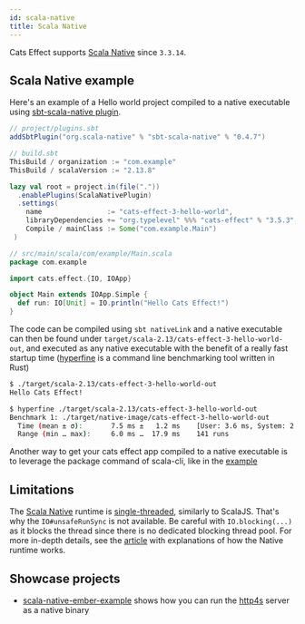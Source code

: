 ```yaml
---
id: scala-native
title: Scala Native
---
```


Cats Effect supports [Scala Native](https://github.com/scala-native/scala-native) since `3.3.14`.

## Scala Native example

Here's an example of a Hello world project compiled to a native executable
using [sbt-scala-native plugin](https://github.com/scala-native/scala-native).

```scala
// project/plugins.sbt
addSbtPlugin("org.scala-native" % "sbt-scala-native" % "0.4.7")

// build.sbt
ThisBuild / organization := "com.example"
ThisBuild / scalaVersion := "2.13.8"

lazy val root = project.in(file("."))
  .enablePlugins(ScalaNativePlugin)
  .settings(
    name                := "cats-effect-3-hello-world",
    libraryDependencies += "org.typelevel" %%% "cats-effect" % "3.5.3",
    Compile / mainClass := Some("com.example.Main")
 )

// src/main/scala/com/example/Main.scala
package com.example

import cats.effect.{IO, IOApp}

object Main extends IOApp.Simple {
  def run: IO[Unit] = IO.println("Hello Cats Effect!")
}
```

The code can be compiled using `sbt nativeLink` and a native executable can then
be found under `target/scala-2.13/cats-effect-3-hello-world-out`, and executed as any native
executable with the benefit of a really fast startup time ([hyperfine](https://github.com/sharkdp/hyperfine)
is a command line benchmarking tool written in Rust)

```sh
$ ./target/scala-2.13/cats-effect-3-hello-world-out
Hello Cats Effect!

$ hyperfine ./target/scala-2.13/cats-effect-3-hello-world-out
Benchmark 1: ./target/native-image/cats-effect-3-hello-world-out
  Time (mean ± σ):       7.5 ms ±   1.2 ms    [User: 3.6 ms, System: 2.3 ms]
  Range (min … max):     6.0 ms …  17.9 ms    141 runs
```

Another way to get your cats effect app compiled to a native executable is to leverage
the package command of scala-cli, like in the [example](../faq.md#Scala-Native-Example)

## Limitations

The [Scala Native](https://github.com/scala-native/scala-native) runtime is [single-threaded](https://scala-native.org/en/latest/user/lang.html#multithreading), similarly to ScalaJS. That's why the `IO#unsafeRunSync` is not available.
Be careful with `IO.blocking(...)` as it blocks the thread since there is no dedicated blocking thread pool.
For more in-depth details, see the [article](https://typelevel.org/blog/2022/09/19/typelevel-native.html#how-does-it-work) with explanations of how the Native runtime works.

## Showcase projects

- [scala-native-ember-example](https://github.com/ChristopherDavenport/scala-native-ember-example) shows how you can run the [http4s](https://github.com/http4s/http4s) server as a native binary
